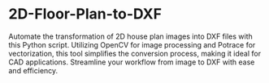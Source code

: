 # 2D-Floor-Plan-to-DXF
Automate the transformation of 2D house plan images into DXF files with this Python script. Utilizing OpenCV for image processing and Potrace for vectorization, this tool simplifies the conversion process, making it ideal for CAD applications. Streamline your workflow from image to DXF with ease and efficiency.
